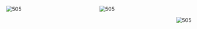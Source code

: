 <p align="left">
    <img align="left" alt="505" src="https://media.giphy.com/media/d6eDukfRfovvb6Ft4J/giphy.gif">
    
</p>
<p align="center">
    <img align="center - 30" alt="505" src="https://media.giphy.com/media/d6eDukfRfovvb6Ft4J/giphy.gif">
    
</p>
<p align="right">
    <img align="right" alt="505" src="https://media.giphy.com/media/d6eDukfRfovvb6Ft4J/giphy.gif">
    
</p>

